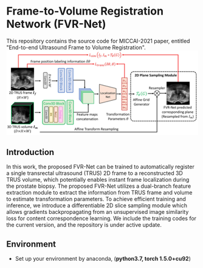 # Frame-to-Volume Registration Network (FVR-Net)
This repository contains the source code for MICCAI-2021 paper, entitled "End-to-end Ultrasound Frame to Volume Registration". 
![FVR-Net Architecture](figures/FVR-Net.jpg)

## Introduction
In this work, the proposed FVR-Net can be trained to automatically register a single transrectal ultrasound (TRUS) 2D frame to a reconstructed 3D TRUS volume, which potentially enables instant frame localization during the prostate biopsy. The proposed FVR-Net utilizes a dual-branch feature extraction module to extract the information from TRUS frame and volume to estimate transformation parameters. To achieve efficient training and inference, we introduce a differentiable 2D slice sampling module which allows gradients backpropagating from an unsupervised image similarity loss for content correspondence learning. We include the training codes for the current version, and the repository is under active update.

## Environment
- Set up your environment by anaconda, (**python3.7, torch 1.5.0+cu92**)

